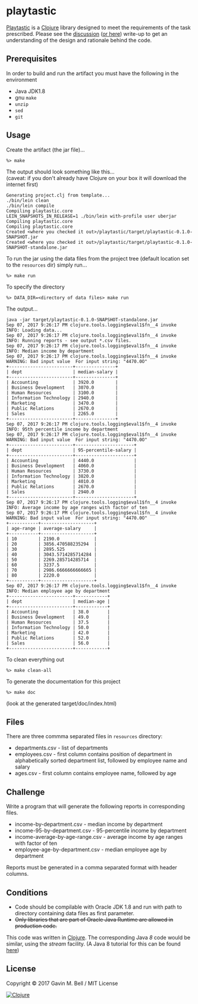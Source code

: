 # playtastic

[Playtastic](https://github.com/gavinmbell/playtastic) is a [Clojure](https://clojure.org/) library designed to meet the requirements of the task prescribed.  Please see the [discussion](doc/discussion.md) ([or here](https://github.com/gavinmbell/playtastic/blob/master/doc/discussion.md)) write-up to get an understanding of the design and rationale behind the code.

## Prerequisites

In order to build and run the artifact you must have the following in the environment
 * Java JDK1.8
 * gnu `make`
 * `unzip`
 * `sed`
 * `git`

## Usage

Create the artifact (the jar file)...

``` shell
%> make
```
The output should look something like this...<br>
(caveat: if you don't already have Clojure on your box it will download the internet first)

``` shell
Generating project.clj from template...
./bin/lein clean
./bin/lein compile
Compiling playtastic.core
LEIN_SNAPSHOTS_IN_RELEASE=1 ./bin/lein with-profile user uberjar
Compiling playtastic.core
Compiling playtastic.core
Created <where you checked it out>/playtastic/target/playtastic-0.1.0-SNAPSHOT.jar
Created <where you checked it out>/playtastic/target/playtastic-0.1.0-SNAPSHOT-standalone.jar
```

To run the jar using the data files from the project tree (default location set to the `resources` dir)
simply run...
``` shell
%> make run
```
To specify the directory
``` shell
%> DATA_DIR=<directory of data files> make run
```

The output...

``` shell
java -jar target/playtastic-0.1.0-SNAPSHOT-standalone.jar
Sep 07, 2017 9:26:17 PM clojure.tools.logging$eval1$fn__4 invoke
INFO: Loading data...
Sep 07, 2017 9:26:17 PM clojure.tools.logging$eval1$fn__4 invoke
INFO: Running reports - see output *.csv files.
Sep 07, 2017 9:26:17 PM clojure.tools.logging$eval1$fn__4 invoke
INFO: Median income by department
Sep 07, 2017 9:26:17 PM clojure.tools.logging$eval1$fn__4 invoke
WARNING: Bad input value  For input string: "4470.0O"
+------------------------+---------------+
| dept                   | median-salary |
+------------------------+---------------+
| Accounting             | 3920.0        |
| Business Development   | 3070.0        |
| Human Resources        | 3100.0        |
| Information Technology | 2940.0        |
| Marketing              | 3470.0        |
| Public Relations       | 2670.0        |
| Sales                  | 2265.0        |
+------------------------+---------------+
Sep 07, 2017 9:26:17 PM clojure.tools.logging$eval1$fn__4 invoke
INFO: 95th percentile income by department
Sep 07, 2017 9:26:17 PM clojure.tools.logging$eval1$fn__4 invoke
WARNING: Bad input value  For input string: "4470.0O"
+------------------------+----------------------+
| dept                   | 95-percentile-salary |
+------------------------+----------------------+
| Accounting             | 4440.0               |
| Business Development   | 4060.0               |
| Human Resources        | 3730.0               |
| Information Technology | 3820.0               |
| Marketing              | 4010.0               |
| Public Relations       | 2670.0               |
| Sales                  | 2940.0               |
+------------------------+----------------------+
Sep 07, 2017 9:26:17 PM clojure.tools.logging$eval1$fn__4 invoke
INFO: Average income by age ranges with factor of ten
Sep 07, 2017 9:26:17 PM clojure.tools.logging$eval1$fn__4 invoke
WARNING: Bad input value  For input string: "4470.0O"
+-----------+--------------------+
| age-range | average-salary     |
+-----------+--------------------+
| 10        | 2190.0             |
| 20        | 3856.470588235294  |
| 30        | 2895.525           |
| 40        | 3043.5714285714284 |
| 50        | 2269.285714285714  |
| 60        | 3237.5             |
| 70        | 2986.6666666666665 |
| 80        | 2220.0             |
+-----------+--------------------+
Sep 07, 2017 9:26:17 PM clojure.tools.logging$eval1$fn__4 invoke
INFO: Median employee age by department
+------------------------+------------+
| dept                   | median-age |
+------------------------+------------+
| Accounting             | 38.0       |
| Business Development   | 49.0       |
| Human Resources        | 37.5       |
| Information Technology | 50.0       |
| Marketing              | 42.0       |
| Public Relations       | 52.0       |
| Sales                  | 56.0       |
+------------------------+------------+
```

To clean everything out


```shell
%> make clean-all
```

To generate the documentation for this project

``` shell
%> make doc
```
(look at the generated target/doc/index.html)

## Files

There are three commma separated files in `resources` directory:

 * departments.csv  - list of departments
 * employees.csv    - first column contains position of department in alphabetically sorted department list, followed by employee name and salary
 * ages.csv         - first column contains employee name, followed by age

## Challenge

Write a program that will generate the following reports in corresponding files.

 * income-by-department.csv - median income by department
 * income-95-by-department.csv - 95-percentile income by department
 * income-average-by-age-range.csv - average income by age ranges with factor of ten
 * employee-age-by-department.csv - median employee age by department

Reports must be generated in a comma separated format with header columns.

## Conditions

 * Code should be compilable with Oracle JDK 1.8 and run with path to directory containing data files as first parameter.
 * <strike>Only libraries that are part of Oracle Java Runtime are allowed in production code.</strike>

 This code was written in [Clojure](https://clojure.org/).  The
 corresponding Java *8* code would be similar, using the <i>stream</i>
 facility. (A Java 8 tutorial for this can be found [here](https://docs.oracle.com/javase/tutorial/collections/streams/reduction.html))


## License

Copyright © 2017 Gavin M. Bell / MIT License

[![Clojure](https://clojure.org/images/clojure-logo-120b.png)](http://clojure.org)
